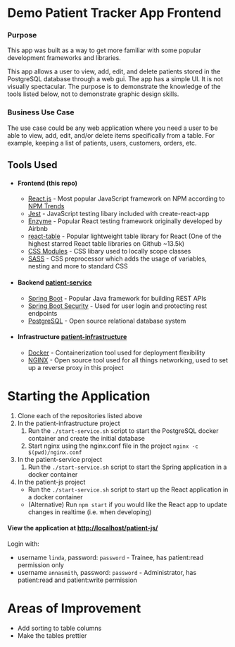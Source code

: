 # Demo Patient Tracker App Frontend

### Purpose
This app was built as a way to get more familiar with some popular development frameworks and libraries.

This app allows a user to view, add, edit, and delete patients stored in the PostgreSQL database through a web gui. The app has a simple UI. It is not visually spectacular. The purpose is to demonstrate the knowledge of the tools listed below, not to demonstrate graphic design skills.

### Business Use Case
The use case could be any web application where you need a user to be able to view, add, edit, and/or delete items specifically from a table. For example, keeping a list of patients, users, customers, orders, etc.

## Tools Used
+ #### Frontend (this repo)
    + [React.js](https://reactjs.org/) - Most popular JavaScript framework on NPM according to [NPM Trends](https://www.npmtrends.com/react-vs-angular-vs-vue-vs-ember-source-vs-@angular/core)
    + [Jest](https://jestjs.io/) - JavaScript testing libary included with create-react-app
    + [Enzyme](https://enzymejs.github.io/enzyme/) - Popular React testing framework originally developed by Airbnb
    + [react-table](https://react-table.tanstack.com/) - Popular lightweight table library for React (One of the highest starred React table libraries on Github ~13.5k)
    + [CSS Modules](https://github.com/css-modules/css-modules) - CSS libary used to locally scope classes
    + [SASS](https://sass-lang.com/) - CSS preprocessor which adds the usage of variables, nesting and more to standard CSS
+ #### Backend [patient-service](https://github.com/JayMartMedia/patient-service)
    + [Spring Boot](https://spring.io/projects/spring-boot) - Popular Java framework for building REST APIs
    + [Spring Boot Security](https://spring.io/projects/spring-security#overview) - Used for user login and protecting rest endpoints
    + [PostgreSQL](https://www.postgresql.org/) - Open source relational database system
+ #### Infrastructure [patient-infrastructure](https://github.com/JayMartMedia/patient-infrastructure)
    + [Docker](https://www.docker.com/) - Containerization tool used for deployment flexibility
    + [NGINX](https://www.nginx.com/) - Open source tool used for all things networking, used to set up a reverse proxy in this project
    
# Starting the Application

1. Clone each of the repositories listed above
2. In the patient-infrastructure project
    1. Run the `./start-service.sh` script to start the PostgreSQL docker container and create the initial database
    2. Start nginx using the nginx.conf file in the project `nginx -c $(pwd)/nginx.conf`
3. In the patient-service project
    1. Run the `./start-service.sh` script to start the Spring application in a docker container
3. In the patient-js project
    + Run the `./start-service.sh` script to start up the React application in a docker container
    + (Alternative) Run `npm start` if you would like the React app to update changes in realtime (i.e. when developing)
#### View the application at [http://localhost/patient-js/](http://localhost/patient-js/)
Login with:
+ username `linda`, password: `password` - Trainee, has patient:read permission only
+ username `annasmith`, password: `password` - Administrator, has patient:read and patient:write permission

# Areas of Improvement
+ Add sorting to table columns
+ Make the tables prettier
